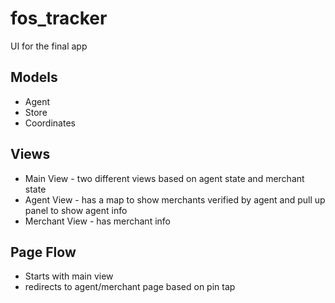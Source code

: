 # fos_tracker

UI for the final app

## Models

* Agent
* Store
* Coordinates

## Views

* Main View - two different views based on agent state and merchant state
* Agent View - has a map to show merchants verified by agent and pull up panel to show agent info
* Merchant View - has merchant info

## Page Flow

* Starts with main view
* redirects to agent/merchant page based on pin tap


